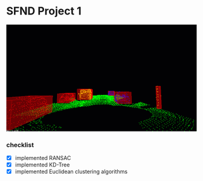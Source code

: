 # SFND Project 1

![demo](media/ObstacleDetectionFPS.gif)

### checklist

* [x] implemented RANSAC
* [x] implemented KD-Tree
* [x] implemented Euclidean clustering algorithms
